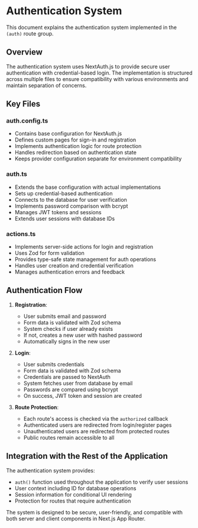 # Authentication System

This document explains the authentication system implemented in the `(auth)` route group.

## Overview

The authentication system uses NextAuth.js to provide secure user authentication with credential-based login. The implementation is structured across multiple files to ensure compatibility with various environments and maintain separation of concerns.

## Key Files

### auth.config.ts

- Contains base configuration for NextAuth.js
- Defines custom pages for sign-in and registration
- Implements authentication logic for route protection
- Handles redirection based on authentication state
- Keeps provider configuration separate for environment compatibility

### auth.ts

- Extends the base configuration with actual implementations
- Sets up credential-based authentication
- Connects to the database for user verification
- Implements password comparison with bcrypt
- Manages JWT tokens and sessions
- Extends user sessions with database IDs

### actions.ts

- Implements server-side actions for login and registration
- Uses Zod for form validation
- Provides type-safe state management for auth operations
- Handles user creation and credential verification
- Manages authentication errors and feedback

## Authentication Flow

1. **Registration**:
   - User submits email and password
   - Form data is validated with Zod schema
   - System checks if user already exists
   - If not, creates a new user with hashed password
   - Automatically signs in the new user

2. **Login**:
   - User submits credentials
   - Form data is validated with Zod schema
   - Credentials are passed to NextAuth
   - System fetches user from database by email
   - Passwords are compared using bcrypt
   - On success, JWT token and session are created

3. **Route Protection**:
   - Each route's access is checked via the `authorized` callback
   - Authenticated users are redirected from login/register pages
   - Unauthenticated users are redirected from protected routes
   - Public routes remain accessible to all

## Integration with the Rest of the Application

The authentication system provides:

- `auth()` function used throughout the application to verify user sessions
- User context including ID for database operations
- Session information for conditional UI rendering
- Protection for routes that require authentication

The system is designed to be secure, user-friendly, and compatible with both server and client components in Next.js App Router. 